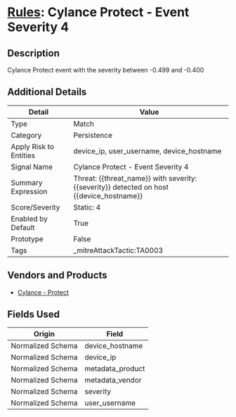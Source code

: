 # [Rules](README.md): Cylance Protect - Event Severity 4

## Description
Cylance Protect event with the severity between -0.499 and -0.400

## Additional Details
|Detail|Value|
|----|----|
|Type|Match|
|Category|Persistence|
|Apply Risk to Entities|device_ip, user_username, device_hostname|
|Signal Name|Cylance Protect - Event Severity 4|
|Summary Expression|Threat: {{threat_name}} with severity: {{severity}} detected on host {{device_hostname}}|
|Score/Severity|Static: 4|
|Enabled by Default|True|
|Prototype|False|
|Tags|_mitreAttackTactic:TA0003|
## Vendors and Products
- [Cylance - Protect](../products/60829f4a-7acb-47d1-ad23-8424fcf83dcb.md)


## Fields Used

|Origin|Field|
|----|----|
|Normalized Schema|device_hostname|
|Normalized Schema|device_ip|
|Normalized Schema|metadata_product|
|Normalized Schema|metadata_vendor|
|Normalized Schema|severity|
|Normalized Schema|user_username|


